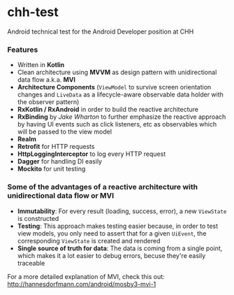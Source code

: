 # chh-test
Android technical test for the Android Developer position at CHH

### Features

* Written in **Kotlin**
* Clean architecture using **MVVM** as design pattern with unidirectional data flow a.k.a. **MVI**
* **Architecture Components** (`ViewModel` to survive screen orientation changes and `LiveData` as a lifecycle-aware observable data holder with the observer pattern)
* **RxKotlin / RxAndroid** in order to build the reactive architecture
* **RxBinding** by *Jake Wharton* to further emphasize the reactive approach by having UI events such as click listeners, etc as observables which will be passed to the view model
* **Realm**
* **Retrofit** for HTTP requests
* **HttpLoggingInterceptor** to log every HTTP request
* **Dagger** for handling DI easily
* **Mockito** for unit testing

### Some of the advantages of a reactive architecture with unidirectional data flow or MVI

* **Immutability**: For every result (loading, success, error), a new `ViewState` is constructed
* **Testing**: This approach makes testing easier because, in order to test view models, you only need to assert that for a given `UiEvent`, the corresponding `ViewState` is created and rendered
* **Single source of truth for data**: The data is coming from a single point, which makes it a lot easier to debug errors, becuse they're easily traceable

For a more detailed explanation of MVI, check this out: http://hannesdorfmann.com/android/mosby3-mvi-1
